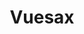 ---
layout: single
title: Vuesax
creator: Lusaxweb
creator_url: http://www.lusaxweb.com.ve/
date_added: 2019-02-05
site_description: description
site_url: https://lusaxweb.github.io/vuesax/
site_screenshots:
  - sites/vuesax.png
  - sites/vuesax-docs.png
site_tags:
  - documentation
---